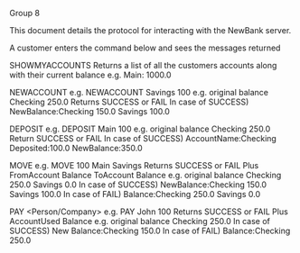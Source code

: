 Group 8

This document details the protocol for interacting with the NewBank server.  

A customer enters the command below and sees the messages returned 

SHOWMYACCOUNTS
Returns a list of all the customers accounts along with their current balance 
e.g. Main: 1000.0 

NEWACCOUNT <Name>
e.g. NEWACCOUNT Savings 100
e.g. original balance Checking 250.0
Returns SUCCESS or FAIL
In case of SUCCESS)
NewBalance:Checking 150.0 Savings 100.0

DEPOSIT <Account><Amount>
e.g. DEPOSIT Main 100
e.g. original balance Checking 250.0
Return SUCCESS or FAIL
In case of SUCCESS)
AccountName:Checking Deposited:100.0 NewBalance:350.0

MOVE <Amount> <From> <To>
e.g. MOVE 100 Main Savings 
Returns SUCCESS or FAIL
Plus FromAccount Balance ToAccount Balance
e.g. original balance Checking 250.0 Savings 0.0
In case of SUCCESS)
NewBalance:Checking 150.0 Savings 100.0
In case of FAIL)
Balance:Checking 250.0 Savings 0.0 

PAY <Person/Company> <Ammount>
e.g. PAY John 100
Returns SUCCESS or FAIL
Plus AccountUsed Balance 
e.g. original balance Checking 250.0 
In case of SUCCESS)
New Balance:Checking 150.0
In case of FAIL)
Balance:Checking 250.0
